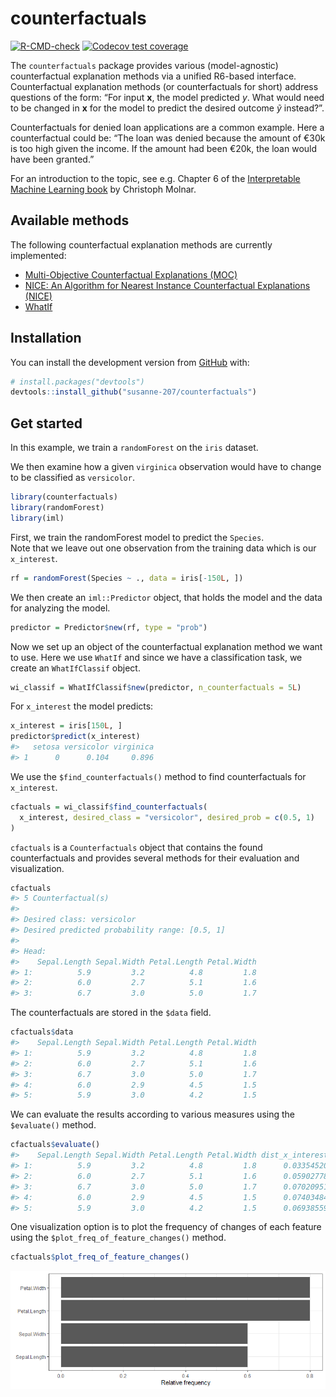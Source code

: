
<!-- README.md is generated from README.Rmd. Please edit that file -->

# counterfactuals

<!-- badges: start -->

[![R-CMD-check](https://github.com/susanne-207/counterfactuals/workflows/R-CMD-check/badge.svg)](https://github.com/susanne-207/counterfactuals/actions)
[![Codecov test
coverage](https://codecov.io/gh/susanne-207/counterfactuals/branch/main/graph/badge.svg)](https://codecov.io/gh/susanne-207/counterfactuals?branch=main)
<!-- badges: end -->

The `counterfactuals` package provides various (model-agnostic)
counterfactual explanation methods via a unified R6-based interface.
Counterfactual explanation methods (or counterfactuals for short)
address questions of the form: “For input **x**, the model predicted
*y*. What would need to be changed in **x** for the model to predict the
desired outcome *ỹ* instead?”.

Counterfactuals for denied loan applications are a common example. Here
a counterfactual could be: “The loan was denied because the amount of
€30k is too high given the income. If the amount had been €20k, the loan
would have been granted.”

For an introduction to the topic, see e.g. Chapter 6 of the
[Interpretable Machine Learning
book](https://christophm.github.io/interpretable-ml-book/) by Christoph
Molnar.

## Available methods

The following counterfactual explanation methods are currently
implemented:

-   [Multi-Objective Counterfactual Explanations
    (MOC)](https://link.springer.com/chapter/10.1007%2F978-3-030-58112-1_31)
-   [NICE: An Algorithm for Nearest Instance Counterfactual Explanations
    (NICE)](https://arxiv.org/abs/2104.07411)
-   [WhatIf](https://arxiv.org/abs/1907.04135)

## Installation

You can install the development version from
[GitHub](https://github.com/) with:

``` r
# install.packages("devtools")
devtools::install_github("susanne-207/counterfactuals")
```

## Get started

In this example, we train a `randomForest` on the `iris` dataset.

We then examine how a given `virginica` observation would have to change
to be classified as `versicolor`.

``` r
library(counterfactuals)
library(randomForest)
library(iml)
```

First, we train the randomForest model to predict the `Species`. <br>
Note that we leave out one observation from the training data which is
our `x_interest`.

``` r
rf = randomForest(Species ~ ., data = iris[-150L, ])
```

We then create an `iml::Predictor` object, that holds the model and the
data for analyzing the model.

``` r
predictor = Predictor$new(rf, type = "prob")
```

Now we set up an object of the counterfactual explanation method we want
to use. Here we use `WhatIf` and since we have a classification task, we
create an `WhatIfClassif` object.

``` r
wi_classif = WhatIfClassif$new(predictor, n_counterfactuals = 5L)
```

For `x_interest` the model predicts:

``` r
x_interest = iris[150L, ]
predictor$predict(x_interest)
#>   setosa versicolor virginica
#> 1      0      0.104     0.896
```

We use the `$find_counterfactuals()` method to find counterfactuals for
`x_interest`.

``` r
cfactuals = wi_classif$find_counterfactuals(
  x_interest, desired_class = "versicolor", desired_prob = c(0.5, 1)
)
```

`cfactuals` is a `Counterfactuals` object that contains the found
counterfactuals and provides several methods for their evaluation and
visualization.

``` r
cfactuals
#> 5 Counterfactual(s) 
#>  
#> Desired class: versicolor 
#> Desired predicted probability range: [0.5, 1] 
#>  
#> Head: 
#>    Sepal.Length Sepal.Width Petal.Length Petal.Width
#> 1:          5.9         3.2          4.8         1.8
#> 2:          6.0         2.7          5.1         1.6
#> 3:          6.7         3.0          5.0         1.7
```

The counterfactuals are stored in the `$data` field.

``` r
cfactuals$data
#>    Sepal.Length Sepal.Width Petal.Length Petal.Width
#> 1:          5.9         3.2          4.8         1.8
#> 2:          6.0         2.7          5.1         1.6
#> 3:          6.7         3.0          5.0         1.7
#> 4:          6.0         2.9          4.5         1.5
#> 5:          5.9         3.0          4.2         1.5
```

We can evaluate the results according to various measures using the
`$evaluate()` method.

``` r
cfactuals$evaluate()
#>    Sepal.Length Sepal.Width Petal.Length Petal.Width dist_x_interest nr_changed dist_train dist_target
#> 1:          5.9         3.2          4.8         1.8      0.03354520          2          0           0
#> 2:          6.0         2.7          5.1         1.6      0.05902778          3          0           0
#> 3:          6.7         3.0          5.0         1.7      0.07020951          3          0           0
#> 4:          6.0         2.9          4.5         1.5      0.07403484          4          0           0
#> 5:          5.9         3.0          4.2         1.5      0.06938559          2          0           0
```

One visualization option is to plot the frequency of changes of each
feature using the `$plot_freq_of_feature_changes()` method.

``` r
cfactuals$plot_freq_of_feature_changes()
```

![](man/figures/README-unnamed-chunk-10-1.png)<!-- -->
